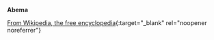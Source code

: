 **Abema**<br>

[From Wikipedia, the free encyclopedia](https://www.wikiwand.com/en/Abema){:target="_blank" rel="noopener noreferrer"}

